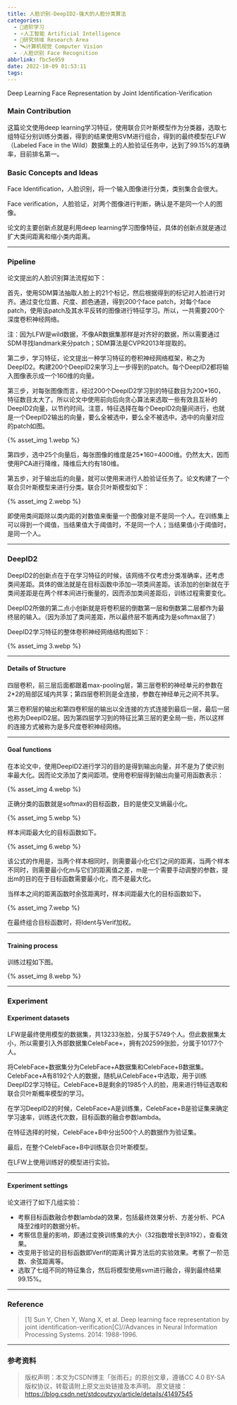 ```yaml
---
title: 人脸识别-DeepID2-强大的人脸分类算法
categories:
  - 🌙进阶学习
  - ⭐人工智能 Artificial Intelligence
  - 💫研究领域 Research Area
  - 🛰️计算机视觉 Computer Vision
  - ☄️人脸识别 Face Recognition
abbrlink: fbc5e959
date: 2022-10-09 01:53:11
tags:
---
```


Deep Learning Face Representation by Joint Identification-Verification

### Main Contribution

这篇论文使用deep learning学习特征，使用联合贝叶斯模型作为分类器，选取七组特征分别训练分类器，得到的结果使用SVM进行组合，得到的最终模型在LFW（Labeled Face in the Wild）数据集上的人脸验证任务中，达到了99.15%的准确率，目前排名第一。

### Basic Concepts and Ideas

Face Identification，人脸识别，将一个输入图像进行分类，类别集合会很大。

Face verification，人脸验证，对两个图像进行判断，确认是不是同一个人的图像。

论文的主要创新点就是利用deep learning学习图像特征，具体的创新点就是通过扩大类间距离和缩小类内距离。

<!--more-->

***

### Pipeline

论文提出的人脸识别算法流程如下：

首先，使用SDM算法抽取人脸上的21个标记，然后根据得到的标记对人脸进行对齐。通过变化位置、尺度、颜色通道，得到200个face patch，对每个face patch，使用该patch及其水平反转的图像进行特征学习。所以，一共需要200个深度卷积神经网络。

注：因为LFW是wild数据，不像AR数据集那样是对齐好的数据，所以需要通过SDM寻找landmark来分patch；SDM算法是CVPR2013年提取的。

第二步，学习特征，论文提出一种学习特征的卷积神经网络框架，称之为DeepID2。构建200个DeepID2来学习上一步得到的patch。每个DeepID2都将输入图像表示成一个160维的向量。

第三步，对每张图像而言，经过200个DeepID2学习到的特征数目为200*160，特征数目太大了。所以论文中使用前向后向贪心算法来选取一些有效且互补的DeepID2向量，以节约时间。注意，特征选择在每个DeepID2向量间进行，也就是一个DeepID2输出的向量，要么全被选中，要么全不被选中。选中的向量对应的patch如图。

{% asset_img 1.webp %}

第四步，选中25个向量后，每张图像的维度是25*160=4000维。仍然太大，因而使用PCA进行降维，降维后大约有180维。

第五步，对于输出后的向量，就可以使用来进行人脸验证任务了。论文构建了一个联合贝叶斯模型来进行分类。联合贝叶斯模型如下：

{% asset_img 2.webp %}

即使用类间距除以类内距的对数值来衡量一个图像对是不是同一个人。在训练集上可以得到一个阈值，当结果值大于阈值时，不是同一个人；当结果值小于阈值时，是同一个人。

***

### DeepID2

DeepID2的创新点在于在学习特征的时候，该网络不仅考虑分类准确率，还考虑类间差距。具体的做法就是在目标函数中添加一项类间差距。该添加的创新就在于类间差距是在两个样本间进行衡量的，因而添加类间差距后，训练过程需要变化。

DeepID2所做的第二点小创新就是将卷积层的倒数第一层和倒数第二层都作为最终层的输入。（因为添加了类间差距，所以最终层不能再成为是softmax层了）

DeepID2学习特征的整体卷积神经网络结构图如下：

{% asset_img 3.webp %}

***

#### Details of Structure

四层卷积，前三层后面都跟着max-pooling层，第三层卷积的神经单元的参数在2*2的局部区域内共享；第四层卷积则是全连接，参数在神经单元之间不共享。

第三卷积层的输出和第四卷积层的输出以全连接的方式连接到最后一层，最后一层也称为DeepID2层。因为第四层学习到的特征比第三层的更全局一些，所以这样的连接方式被称为是多尺度卷积神经网络。

***

#### Goal functions

在本论文中，使用DeepID2进行学习的目的是得到输出向量，并不是为了使识别率最大化。因而论文添加了类间距项。使用卷积层得到输出向量可用函数表示：

{% asset_img 4.webp %}

正确分类的函数就是softmax的目标函数，目的是使交叉熵最小化。

{% asset_img 5.webp %}

样本间距最大化的目标函数如下。

{% asset_img 6.webp %}

该公式的作用是，当两个样本相同时，则需要最小化它们之间的距离，当两个样本不同时，则需要最小化m与它们的距离值之差，m是一个需要手动调整的参数，提出m的目的在于目标函数需要最小化，而不是最大化。

当样本之间的距离函数时余弦距离时，样本间距最大化的目标函数如下。

{% asset_img 7.webp %}

在最终组合目标函数时，将Ident与Verif加权。

***

#### Training process

训练过程如下图。

{% asset_img 8.webp %}

***

### Experiment

#### Experiment datasets

LFW是最终使用模型的数据集，共13233张脸，分属于5749个人。但此数据集太小，所以需要引入外部数据集CelebFace+，拥有202599张脸，分属于10177个人。

将CelebFace+数据集分为CelebFace+A数据集和CelebFace+B数据集。CelebFace+A有8192个人的数据，随机从CelebFace+中选取，用于训练DeepID2学习特征。CelebFace+B是剩余的1985个人的脸，用来进行特征选取和联合贝叶斯概率模型的学习。

在学习DeepID2的时候，CelebFace+A是训练集，CelebFace+B是验证集来确定学习速率，训练迭代次数，目标函数的融合参数lambda。

在特征选择的时候，CelebFace+B中分出500个人的数据作为验证集。

最后，在整个CelebFace+B中训练联合贝叶斯模型。

在LFW上使用训练好的模型进行实验。

***

#### Experiment settings

论文进行了如下几组实验：

- 考察目标函数融合参数lambda的效果，包括最终效果分析、方差分析、PCA降至2维时的数据分析。
- 考察信息量的影响，即通过变换训练集的大小（32指数增长到8192），查看效果。
- 改变用于验证的目标函数即Verif的距离计算方法后的实验效果。考察了一阶范数、余弦距离等。
- 选取了七组不同的特征集合，然后将模型使用svm进行融合，得到最终结果99.15%。

***

### Reference

> [1] Sun Y, Chen Y, Wang X, et al. Deep learning face representation by joint identification-verification[C]//Advances in Neural Information Processing Systems. 2014: 1988-1996.

***

### 参考资料

> 版权声明：本文为CSDN博主「张雨石」的原创文章，遵循CC 4.0 BY-SA版权协议，转载请附上原文出处链接及本声明。
> 原文链接：https://blog.csdn.net/stdcoutzyx/article/details/41497545
